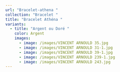 ```yaml
---
url: "Bracelet-athena "
collection: "Bracelet "
title: "Bracelet Athéna "
variants:
  - title: "Argent ou Doré "
    color: Argent
    images:
      - image: /images/VINCENT ARNOULD 35.jpg
      - image: /images/VINCENT ARNOULD 31-1.jpg
      - image: /images/VINCENT ARNOULD 39-1.jpg
      - image: /images/VINCENT ARNOULD 239-1.jpg
      - image: /images/VINCENT ARNOULD 243.jpg
---
```

